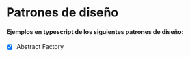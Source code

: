 # Patrones de diseño

#### Ejemplos en typescript de los siguientes patrones de diseño:

  - [x] Abstract Factory